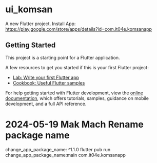 # ui_komsan
A new Flutter project. Install App: https://play.google.com/store/apps/details?id=com.it04e.komsanapp

## Getting Started

This project is a starting point for a Flutter application.

A few resources to get you started if this is your first Flutter project:

- [Lab: Write your first Flutter app](https://docs.flutter.dev/get-started/codelab)
- [Cookbook: Useful Flutter samples](https://docs.flutter.dev/cookbook)

For help getting started with Flutter development, view the
[online documentation](https://docs.flutter.dev/), which offers tutorials,
samples, guidance on mobile development, and a full API reference.


# 2024-05-19 Mak Mach Rename package name
change_app_package_name: ^1.1.0
flutter pub run change_app_package_name:main com.it04e.komsanapp
